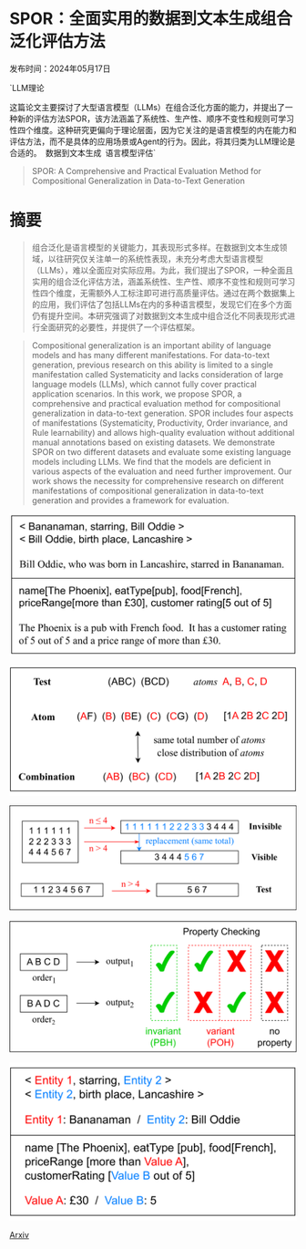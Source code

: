 # SPOR：全面实用的数据到文本生成组合泛化评估方法

发布时间：2024年05月17日

`LLM理论

这篇论文主要探讨了大型语言模型（LLMs）在组合泛化方面的能力，并提出了一种新的评估方法SPOR，该方法涵盖了系统性、生产性、顺序不变性和规则可学习性四个维度。这种研究更偏向于理论层面，因为它关注的是语言模型的内在能力和评估方法，而不是具体的应用场景或Agent的行为。因此，将其归类为LLM理论是合适的。` `数据到文本生成` `语言模型评估`

> SPOR: A Comprehensive and Practical Evaluation Method for Compositional Generalization in Data-to-Text Generation

# 摘要

> 组合泛化是语言模型的关键能力，其表现形式多样。在数据到文本生成领域，以往研究仅关注单一的系统性表现，未充分考虑大型语言模型（LLMs），难以全面应对实际应用。为此，我们提出了SPOR，一种全面且实用的组合泛化评估方法，涵盖系统性、生产性、顺序不变性和规则可学习性四个维度，无需额外人工标注即可进行高质量评估。通过在两个数据集上的应用，我们评估了包括LLMs在内的多种语言模型，发现它们在多个方面仍有提升空间。本研究强调了对数据到文本生成中组合泛化不同表现形式进行全面研究的必要性，并提供了一个评估框架。

> Compositional generalization is an important ability of language models and has many different manifestations. For data-to-text generation, previous research on this ability is limited to a single manifestation called Systematicity and lacks consideration of large language models (LLMs), which cannot fully cover practical application scenarios. In this work, we propose SPOR, a comprehensive and practical evaluation method for compositional generalization in data-to-text generation. SPOR includes four aspects of manifestations (Systematicity, Productivity, Order invariance, and Rule learnability) and allows high-quality evaluation without additional manual annotations based on existing datasets. We demonstrate SPOR on two different datasets and evaluate some existing language models including LLMs. We find that the models are deficient in various aspects of the evaluation and need further improvement. Our work shows the necessity for comprehensive research on different manifestations of compositional generalization in data-to-text generation and provides a framework for evaluation.

![SPOR：全面实用的数据到文本生成组合泛化评估方法](../../../paper_images/2405.10650/x1.png)

![SPOR：全面实用的数据到文本生成组合泛化评估方法](../../../paper_images/2405.10650/x2.png)

![SPOR：全面实用的数据到文本生成组合泛化评估方法](../../../paper_images/2405.10650/x3.png)

![SPOR：全面实用的数据到文本生成组合泛化评估方法](../../../paper_images/2405.10650/x4.png)

![SPOR：全面实用的数据到文本生成组合泛化评估方法](../../../paper_images/2405.10650/x5.png)

[Arxiv](https://arxiv.org/abs/2405.10650)